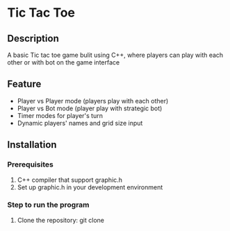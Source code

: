# Tic Tac Toe
## Description
A basic Tic tac toe game bulit using C++, where players can play with each other or with bot on the game interface
## Feature
- Player vs Player mode (players play with each other)
- Player vs Bot mode (player play with strategic bot)
- Timer modes for player's turn
- Dynamic players' names and grid size input
## Installation
### Prerequisites
1. C++ compiler that support graphic.h
2. Set up graphic.h in your development environment
### Step to run the program
1. Clone the repository:
git clone 
